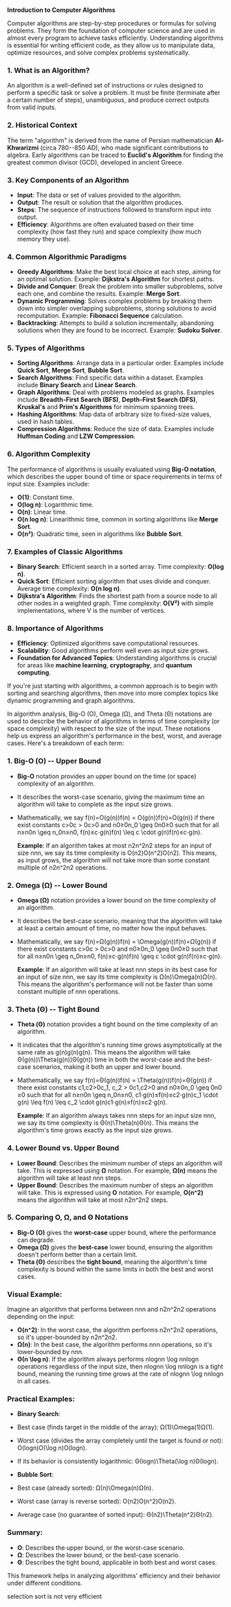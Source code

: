 **Introduction to Computer Algorithms**

Computer algorithms are step-by-step procedures or formulas for solving problems. They form the foundation of computer science and are used in almost every program to achieve tasks efficiently. Understanding algorithms is essential for writing efficient code, as they allow us to manipulate data, optimize resources, and solve complex problems systematically.

### 1\. **What is an Algorithm?**

An algorithm is a well-defined set of instructions or rules designed to perform a specific task or solve a problem. It must be finite (terminate after a certain number of steps), unambiguous, and produce correct outputs from valid inputs.

### 2\. **Historical Context**

The term "algorithm" is derived from the name of Persian mathematician **Al-Khwarizmi** (circa 780--850 AD), who made significant contributions to algebra. Early algorithms can be traced to **Euclid's Algorithm** for finding the greatest common divisor (GCD), developed in ancient Greece.

### 3\. **Key Components of an Algorithm**

- **Input**: The data or set of values provided to the algorithm.
- **Output**: The result or solution that the algorithm produces.
- **Steps**: The sequence of instructions followed to transform input into output.
- **Efficiency**: Algorithms are often evaluated based on their time complexity (how fast they run) and space complexity (how much memory they use).

### 4\. **Common Algorithmic Paradigms**

- **Greedy Algorithms**: Make the best local choice at each step, aiming for an optimal solution. Example: **Dijkstra's Algorithm** for shortest paths.
- **Divide and Conquer**: Break the problem into smaller subproblems, solve each one, and combine the results. Example: **Merge Sort**.
- **Dynamic Programming**: Solves complex problems by breaking them down into simpler overlapping subproblems, storing solutions to avoid recomputation. Example: **Fibonacci Sequence** calculation.
- **Backtracking**: Attempts to build a solution incrementally, abandoning solutions when they are found to be incorrect. Example: **Sudoku Solver**.

### 5\. **Types of Algorithms**

- **Sorting Algorithms**: Arrange data in a particular order. Examples include **Quick Sort**, **Merge Sort**, **Bubble Sort**.
- **Search Algorithms**: Find specific data within a dataset. Examples include **Binary Search** and **Linear Search**.
- **Graph Algorithms**: Deal with problems modeled as graphs. Examples include **Breadth-First Search (BFS)**, **Depth-First Search (DFS)**, **Kruskal's** and **Prim's Algorithms** for minimum spanning trees.
- **Hashing Algorithms**: Map data of arbitrary size to fixed-size values, used in hash tables.
- **Compression Algorithms**: Reduce the size of data. Examples include **Huffman Coding** and **LZW Compression**.

### 6\. **Algorithm Complexity**

The performance of algorithms is usually evaluated using **Big-O notation**, which describes the upper bound of time or space requirements in terms of input size. Examples include:

- **O(1)**: Constant time.
- **O(log n)**: Logarithmic time.
- **O(n)**: Linear time.
- **O(n log n)**: Linearithmic time, common in sorting algorithms like **Merge Sort**.
- **O(n²)**: Quadratic time, seen in algorithms like **Bubble Sort**.

### 7\. **Examples of Classic Algorithms**

- **Binary Search**: Efficient search in a sorted array. Time complexity: **O(log n)**.
- **Quick Sort**: Efficient sorting algorithm that uses divide and conquer. Average time complexity: **O(n log n)**.
- **Dijkstra's Algorithm**: Finds the shortest path from a source node to all other nodes in a weighted graph. Time complexity: **O(V²)** with simple implementations, where V is the number of vertices.

### 8\. **Importance of Algorithms**

- **Efficiency**: Optimized algorithms save computational resources.
- **Scalability**: Good algorithms perform well even as input size grows.
- **Foundation for Advanced Topics**: Understanding algorithms is crucial for areas like **machine learning**, **cryptography**, and **quantum computing**.

If you're just starting with algorithms, a common approach is to begin with sorting and searching algorithms, then move into more complex topics like dynamic programming and graph algorithms.

In algorithm analysis, Big-O (O), Omega (Ω), and Theta (Θ) notations are used to describe the behavior of algorithms in terms of time complexity (or space complexity) with respect to the size of the input. These notations help us express an algorithm's performance in the best, worst, and average cases. Here's a breakdown of each term:

### 1\. **Big-O (O)** -- Upper Bound

- **Big-O** notation provides an upper bound on the time (or space) complexity of an algorithm.

- It describes the worst-case scenario, giving the maximum time an algorithm will take to complete as the input size grows.

- Mathematically, we say f(n)=O(g(n))f(n) = O(g(n))f(n)=O(g(n)) if there exist constants c>0c > 0c>0 and n0≥0n_0 \geq 0n0​≥0 such that for all n≥n0n \geq n_0n≥n0​, f(n)≤c⋅g(n)f(n) \leq c \cdot g(n)f(n)≤c⋅g(n).

    **Example**: If an algorithm takes at most n2n^2n2 steps for an input of size nnn, we say its time complexity is O(n2)O(n^2)O(n2). This means, as input grows, the algorithm will not take more than some constant multiple of n2n^2n2 operations.

### 2\. **Omega (Ω)** -- Lower Bound

- **Omega (Ω)** notation provides a lower bound on the time complexity of an algorithm.

- It describes the best-case scenario, meaning that the algorithm will take at least a certain amount of time, no matter how the input behaves.

- Mathematically, we say f(n)=Ω(g(n))f(n) = \Omega(g(n))f(n)=Ω(g(n)) if there exist constants c>0c > 0c>0 and n0≥0n_0 \geq 0n0​≥0 such that for all n≥n0n \geq n_0n≥n0​, f(n)≥c⋅g(n)f(n) \geq c \cdot g(n)f(n)≥c⋅g(n).

    **Example**: If an algorithm will take at least nnn steps in its best case for an input of size nnn, we say its time complexity is Ω(n)\Omega(n)Ω(n). This means the algorithm's performance will not be faster than some constant multiple of nnn operations.

### 3\. **Theta (Θ)** -- Tight Bound

- **Theta (Θ)** notation provides a tight bound on the time complexity of an algorithm.

- It indicates that the algorithm's running time grows asymptotically at the same rate as g(n)g(n)g(n). This means the algorithm will take Θ(g(n))\Theta(g(n))Θ(g(n)) time in both the worst-case and the best-case scenarios, making it both an upper and lower bound.

- Mathematically, we say f(n)=Θ(g(n))f(n) = \Theta(g(n))f(n)=Θ(g(n)) if there exist constants c1,c2>0c_1, c_2 > 0c1​,c2​>0 and n0≥0n_0 \geq 0n0​≥0 such that for all n≥n0n \geq n_0n≥n0​, c1⋅g(n)≤f(n)≤c2⋅g(n)c_1 \cdot g(n) \leq f(n) \leq c_2 \cdot g(n)c1​⋅g(n)≤f(n)≤c2​⋅g(n).

    **Example**: If an algorithm always takes nnn steps for an input size nnn, we say its time complexity is Θ(n)\Theta(n)Θ(n). This means the algorithm's time grows exactly as the input size grows.

### 4\. **Lower Bound vs. Upper Bound**

- **Lower Bound**: Describes the minimum number of steps an algorithm will take. This is expressed using **Ω** notation. For example, **Ω(n)** means the algorithm will take at least nnn steps.
- **Upper Bound**: Describes the maximum number of steps an algorithm will take. This is expressed using **O** notation. For example, **O(n^2)** means the algorithm will take at most n2n^2n2 steps.

### 5\. **Comparing O, Ω, and Θ Notations**

- **Big-O (O)** gives the **worst-case** upper bound, where the performance can degrade.
- **Omega (Ω)** gives the **best-case** lower bound, ensuring the algorithm doesn't perform better than a certain limit.
- **Theta (Θ)** describes the **tight bound**, meaning the algorithm's time complexity is bound within the same limits in both the best and worst cases.

### Visual Example:

Imagine an algorithm that performs between nnn and n2n^2n2 operations depending on the input:

- **O(n^2)**: In the worst case, the algorithm performs n2n^2n2 operations, so it's upper-bounded by n2n^2n2.
- **Ω(n)**: In the best case, the algorithm performs nnn operations, so it's lower-bounded by nnn.
- **Θ(n \log n)**: If the algorithm always performs nlog⁡nn \log nnlogn operations regardless of the input size, then nlog⁡nn \log nnlogn is a tight bound, meaning the running time grows at the rate of nlog⁡nn \log nnlogn in all cases.

### Practical Examples:

- **Binary Search**:

- Best case (finds target in the middle of the array): Ω(1)\Omega(1)Ω(1).
- Worst case (divides the array completely until the target is found or not): O(log⁡n)O(\log n)O(logn).
- If its behavior is consistently logarithmic: Θ(log⁡n)\Theta(\log n)Θ(logn).
- **Bubble Sort**:

- Best case (already sorted): Ω(n)\Omega(n)Ω(n).
- Worst case (array is reverse sorted): O(n2)O(n^2)O(n2).
- Average case (no guarantee of sorted input): Θ(n2)\Theta(n^2)Θ(n2).

### Summary:

- **O**: Describes the upper bound, or the worst-case scenario.
- **Ω**: Describes the lower bound, or the best-case scenario.
- **Θ**: Describes the tight bound, applicable in both best and worst cases.

This framework helps in analyzing algorithms' efficiency and their behavior under different conditions.

selection sort is not very efficient
